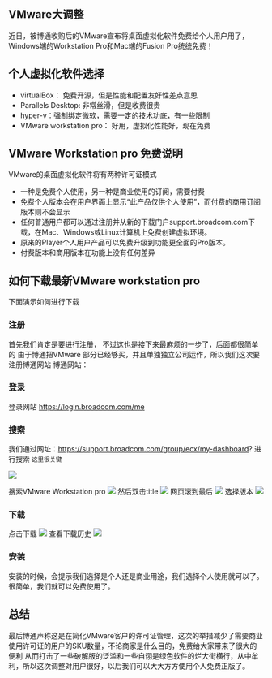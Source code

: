 ## VMware大调整
近日，被博通收购后的VMware宣布将桌面虚拟化软件免费给个人用户用了，Windows端的Workstation Pro和Mac端的Fusion Pro统统免费！
## 个人虚拟化软件选择
- virtualBox： 免费开源，但是性能和配置友好性差点意思
- Parallels Desktop: 非常丝滑，但是收费很贵
- hyper-v：强制绑定微软，需要一定的技术功底，有一些限制
- VMware workstation pro： 好用，虚拟化性能好，现在免费

## VMware Workstation pro 免费说明
VMware的桌面虚拟化软件将有两种许可证模式
- 一种是免费个人使用，另一种是商业使用的订阅，需要付费
- 免费个人版本会在用户界面上显示“此产品仅供个人使用”，而付费的商用订阅版本则不会显示
- 任何普通用户都可以通过注册并从新的下载门户support.broadcom.com下载，在Mac、Windows或Linux计算机上免费创建虚拟环境。
- 原来的Player个人用户产品可以免费升级到功能更全面的Pro版本。
- 付费版本和商用版本在功能上没有任何差异

## 如何下载最新VMware workstation pro 
下面演示如何进行下载

### 注册
首先我们肯定是要进行注册， 不过这也是接下来最麻烦的一步了，后面都很简单的 
由于博通把VMware 部分已经够买，并且单独独立公司运作，所以我们这次要注册博通网站
博通网站： [](https://profile.broadcom.com/web/registration)
### 登录 
登录网站 https://login.broadcom.com/me

### 搜索
我们通过网址：https://support.broadcom.com/group/ecx/my-dashboard?  进行搜索 `这里很关键`

![](https://bdsblog.oss-cn-shanghai.aliyuncs.com/blog/202405202258278.png)

搜索VMware Workstation pro 
![](https://bdsblog.oss-cn-shanghai.aliyuncs.com/blog/202405202321186.png)
然后双击title 
![](https://bdsblog.oss-cn-shanghai.aliyuncs.com/blog/202405202322076.png)
网页滚到最后
![](https://bdsblog.oss-cn-shanghai.aliyuncs.com/blog/202405202324408.png)
选择版本
![](https://bdsblog.oss-cn-shanghai.aliyuncs.com/blog/202405202325505.png)



### 下载
点击下载
![](https://bdsblog.oss-cn-shanghai.aliyuncs.com/blog/202405202326447.png)
查看下载历史
![](https://bdsblog.oss-cn-shanghai.aliyuncs.com/blog/202405202327731.png)

### 安装
安装的时候，会提示我们选择是个人还是商业用途，我们选择个人使用就可以了。很简单，我们就可以免费使用了。

## 总结
最后博通声称这是在简化VMware客户的许可证管理，这次的举措减少了需要商业使用许可证的用户的SKU数量，不论商家是什么目的，免费给大家带来了很大的便利 
从而打击了一些破解版的泛滥和一些自诩是绿色软件的烂大街横行，从中牟利，所以这次调整对用户很好，以后我们可以大大方方使用个人免费正版了。 



